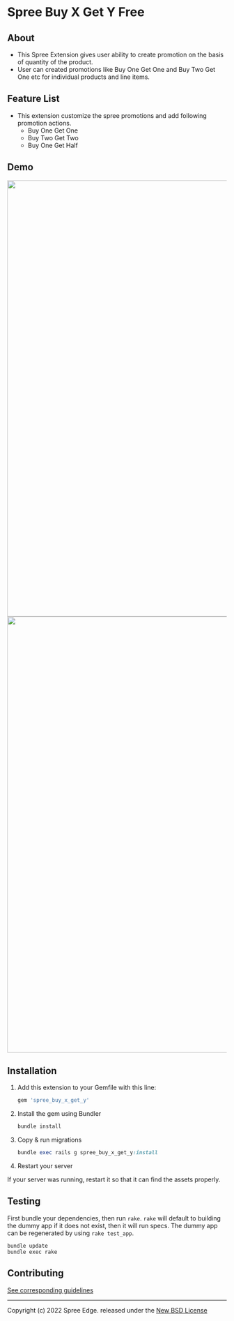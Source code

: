 #  **Spree Buy X Get Y Free**

## **About**
* This Spree Extension gives user ability to create promotion on the basis of quantity of the product.
* User can created promotions like Buy One Get One and Buy Two Get One etc for individual products and line items.

## **Feature List**
* This extension customize the spree promotions and add following promotion actions.
  * Buy One Get One
  * Buy Two Get Two
  * Buy One Get Half

## **Demo**
<img width="1000px" src="https://user-images.githubusercontent.com/80692612/163324308-344c1dca-7acf-42bb-9977-9293631d24f7.png">
<img width="1000px" src="https://user-images.githubusercontent.com/80692612/163324317-c884a17e-f7f7-4c96-b2d0-5699f15fcaa5.png">

## Installation

1. Add this extension to your Gemfile with this line:

    ```ruby
    gem 'spree_buy_x_get_y'
    ```

2. Install the gem using Bundler

    ```ruby
    bundle install
    ```

3. Copy & run migrations

    ```ruby
    bundle exec rails g spree_buy_x_get_y:install
    ```

4. Restart your server

  If your server was running, restart it so that it can find the assets properly.

## Testing

First bundle your dependencies, then run `rake`. `rake` will default to building the dummy app if it does not exist, then it will run specs. The dummy app can be regenerated by using `rake test_app`.

```shell
bundle update
bundle exec rake
```

## Contributing

[See corresponding guidelines](https://github.com/bluebash-spree-contrib/spree_buy_x_get_y/blob/master/CONTRIBUTING.md)

---

Copyright (c) 2022 Spree Edge. released under the [New BSD License](https://github.com/bluebash-spree-contrib/spree_order_notes/blob/master/LICENSE)
